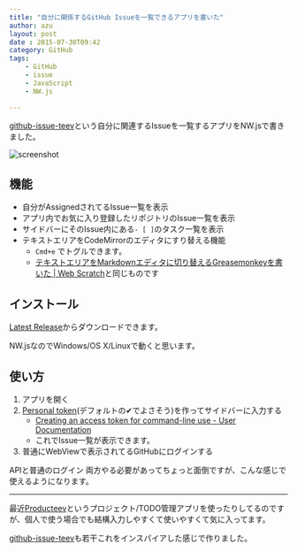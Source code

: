 ```yaml
---
title: "自分に関係するGitHub Issueを一覧できるアプリを書いた"
author: azu
layout: post
date : 2015-07-30T09:42
category: GitHub
tags:
    - GitHub
    - issue
    - JavaScript
    - NW.js

---
```


[github-issue-teev](https://github.com/azu/github-issue-teev "github-issue-teev")という自分に関連するIssueを一覧するアプリをNW.jsで書きました。

![screenshot](http://monosnap.com/image/2JTJWEqoZAFuSqqT57edf7xSEtqpwi.png)

## 機能

- 自分がAssignedされてるIssue一覧を表示
- アプリ内でお気に入り登録したリポジトリのIssue一覧を表示
- サイドバーにそのIssue内にある`- [ ]`のタスク一覧を表示
- テキストエリアをCodeMirrorのエディタにすり替える機能
    - `Cmd+e` でトグルできます。
    - [テキストエリアをMarkdownエディタに切り替えるGreasemonkeyを書いた | Web Scratch](http://efcl.info/2015/05/10/codemirror-anywhere/ "テキストエリアをMarkdownエディタに切り替えるGreasemonkeyを書いた | Web Scratch")と同じものです

## インストール

[Latest Release](https://github.com/azu/github-issue-teev/releases/latest)からダウンロードできます。

NW.jsなのでWindows/OS X/Linuxで動くと思います。

## 使い方

1. アプリを開く
2. [Personal token](https://github.com/settings/tokens)(デフォルトの✔でよさそう)を作ってサイドバーに入力する
    - [Creating an access token for command-line use - User Documentation](https://help.github.com/articles/creating-an-access-token-for-command-line-use/ "Creating an access token for command-line use - User Documentation")
    - これでIssue一覧が表示できます。
3. 普通にWebViewで表示されてるGitHubにログインする

APIと普通のログイン 両方やる必要があってちょっと面倒ですが、こんな感じで使えるようになります。

-----

最近[Producteev](https://producteev.com/ "Producteev")というプロジェクト/TODO管理アプリを使ったりしてるのですが、個人で使う場合でも結構入力しやすくて使いやすくて気に入ってます。

[github-issue-teev](https://github.com/azu/github-issue-teev "github-issue-teev")も若干これをインスパイアした感じで作りました。